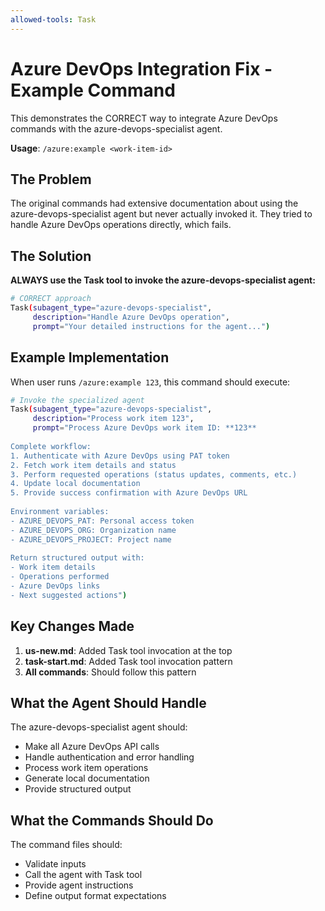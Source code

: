 ```yaml
---
allowed-tools: Task
---
```


# Azure DevOps Integration Fix - Example Command

This demonstrates the CORRECT way to integrate Azure DevOps commands with the azure-devops-specialist agent.

**Usage**: `/azure:example <work-item-id>`

## The Problem

The original commands had extensive documentation about using the azure-devops-specialist agent but never actually invoked it. They tried to handle Azure DevOps operations directly, which fails.

## The Solution

**ALWAYS use the Task tool to invoke the azure-devops-specialist agent:**

```bash
# CORRECT approach
Task(subagent_type="azure-devops-specialist", 
     description="Handle Azure DevOps operation",
     prompt="Your detailed instructions for the agent...")
```

## Example Implementation

When user runs `/azure:example 123`, this command should execute:

```bash
# Invoke the specialized agent
Task(subagent_type="azure-devops-specialist", 
     description="Process work item 123",
     prompt="Process Azure DevOps work item ID: **123**
     
Complete workflow:
1. Authenticate with Azure DevOps using PAT token
2. Fetch work item details and status
3. Perform requested operations (status updates, comments, etc.)
4. Update local documentation
5. Provide success confirmation with Azure DevOps URL
     
Environment variables:
- AZURE_DEVOPS_PAT: Personal access token
- AZURE_DEVOPS_ORG: Organization name  
- AZURE_DEVOPS_PROJECT: Project name
     
Return structured output with:
- Work item details
- Operations performed
- Azure DevOps links
- Next suggested actions")
```

## Key Changes Made

1. **us-new.md**: Added Task tool invocation at the top
2. **task-start.md**: Added Task tool invocation pattern
3. **All commands**: Should follow this pattern

## What the Agent Should Handle

The azure-devops-specialist agent should:
- Make all Azure DevOps API calls
- Handle authentication and error handling
- Process work item operations
- Generate local documentation
- Provide structured output

## What the Commands Should Do

The command files should:
- Validate inputs
- Call the agent with Task tool
- Provide agent instructions
- Define output format expectations